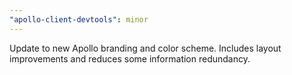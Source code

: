 ```yaml
---
"apollo-client-devtools": minor
---
```


Update to new Apollo branding and color scheme. Includes layout improvements and reduces some information redundancy.
